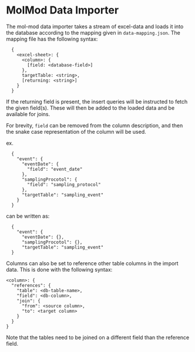 MolMod Data Importer
====================

The mol-mod data importer takes a stream of excel-data and loads it into the
database according to the mapping given in `data-mapping.json`. The mapping file
has the following syntax:
```
  {
    <excel-sheet>: {
      <column>: {
        [field: <database-field>]
      },
      targetTable: <string>,
      [returning: <string>]
    }
  }
```

If the returning field is present, the insert queries will be instructed to
fetch the given field(s). These will then be added to the loaded data and be
available for joins.

For brevity, `field` can be removed from the column description, and then the
snake case representation of the column will be used.

ex.
```
  {
    "event": {
      "eventDate": {
        "field": "event_date"
      },
      "samplingProcotol": {
        "field": "sampling_protocol"
      },
      "targetTable": "sampling_event"
    }
  }
```
can be written as:
```
  {
    "event": {
      "eventDate": {},
      "samplingProcotol": {},
      "targetTable": "sampling_event"
  }
```

Columns can also be set to reference other table columns in the import data.
This is done with the following syntax:
```
<column>: {
  "references": {
    "table": <db-table-name>,
    "field": <db-column>,
    "join": {
      "from": <source column>,
      "to": <target column>
    }
  }
}
```

Note that the tables need to be joined on a different field than the reference
field.

